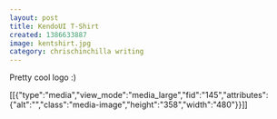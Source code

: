 ```yaml
---
layout: post
title: KendoUI T-Shirt
created: 1386633887
image: kentshirt.jpg
category: chrischinchilla writing
---
```

<p>Pretty cool logo :)</p><p>[[{"type":"media","view_mode":"media_large","fid":"145","attributes":{"alt":"","class":"media-image","height":"358","width":"480"}}]]</p>
